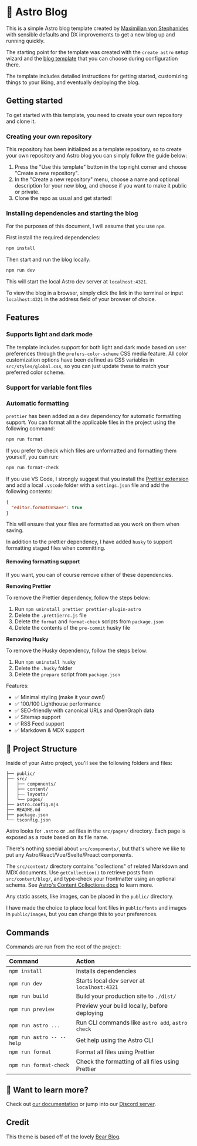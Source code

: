 # 🚀 Astro Blog

This is a simple Astro blog template created by [Maximilian von Stephanides](https://www.maximilian.no) with sensible defaults and DX improvements to get a new blog up and running quickly.

The starting point for the template was created with the `create astro` setup wizard and the [blog template](https://astro.build/themes/details/blog/) that you can choose during configuration there.

The template includes detailed instructions for getting started, customizing things to your liking, and eventually deploying the blog.

## Getting started

To get started with this template, you need to create your own repository and clone it.

### Creating your own repository

This repository has been initialized as a template repository, so to create your own repository and Astro blog you can simply follow the guide below:

1. Press the "Use this template" button in the top right corner and choose "Create a new repository".
2. In the "Create a new repository" menu, choose a name and optional description for your new blog, and choose if you want to make it public or private.
3. Clone the repo as usual and get started!

### Installing dependencies and starting the blog

For the purposes of this document, I will assume that you use `npm`.

First install the required dependencies:

```sh
npm install
```

Then start and run the blog locally:

```sh
npm run dev
```

This will start the local Astro dev server at `localhost:4321`.

To view the blog in a browser, simply click the link in the terminal or input `localhost:4321` in the address field of your browser of choice.

## Features

### Supports light and dark mode

The template includes support for both light and dark mode based on user preferences through the `prefers-color-scheme` CSS media feature. All color customization options have been defined as CSS variables in `src/styles/global.css`, so you can just update these to match your preferred color scheme.

### Support for variable font files

### Automatic formatting

`prettier` has been added as a dev dependency for automatic formatting support. You can format all the applicable files in the project using the following command:

```sh
npm run format
```

If you prefer to check which files are unformatted and formatting them yourself, you can run:

```sh
npm run format-check
```

If you use VS Code, I strongly suggest that you install the [Prettier extension](https://marketplace.visualstudio.com/items?itemName=esbenp.prettier-vscode) and add a local `.vscode` folder with a `settings.json` file and add the following contents:

```json
{
  "editor.formatOnSave": true
}
```

This will ensure that your files are formatted as you work on them when saving.

In addition to the prettier dependency, I have added `husky` to support formatting staged files when committing.

#### Removing formatting support

If you want, you can of course remove either of these dependencies.

**Removing Prettier**

To remove the Prettier dependency, follow the steps below:

1. Run `npm uninstall prettier prettier-plugin-astro`
2. Delete the `.prettierrc.js` file
3. Delete the `format` and `format-check` scripts from `package.json`
4. Delete the contents of the `pre-commit` husky file

**Removing Husky**

To remove the Husky dependency, follow the steps below:

1. Run `npm uninstall husky`
2. Delete the `.husky` folder
3. Delete the `prepare` script from `package.json`

Features:

- ✅ Minimal styling (make it your own!)
- ✅ 100/100 Lighthouse performance
- ✅ SEO-friendly with canonical URLs and OpenGraph data
- ✅ Sitemap support
- ✅ RSS Feed support
- ✅ Markdown & MDX support

## 🚀 Project Structure

Inside of your Astro project, you'll see the following folders and files:

```text
├── public/
├── src/
│   ├── components/
│   ├── content/
│   ├── layouts/
│   └── pages/
├── astro.config.mjs
├── README.md
├── package.json
└── tsconfig.json
```

Astro looks for `.astro` or `.md` files in the `src/pages/` directory. Each page is exposed as a route based on its file name.

There's nothing special about `src/components/`, but that's where we like to put any Astro/React/Vue/Svelte/Preact components.

The `src/content/` directory contains "collections" of related Markdown and MDX documents. Use `getCollection()` to retrieve posts from `src/content/blog/`, and type-check your frontmatter using an optional schema. See [Astro's Content Collections docs](https://docs.astro.build/en/guides/content-collections/) to learn more.

Any static assets, like images, can be placed in the `public/` directory.

I have made the choice to place local font files in `public/fonts` and images in `public/images`, but you can change this to your preferences.

## Commands

Commands are run from the root of the project:

| Command                   | Action                                           |
| :------------------------ | :----------------------------------------------- |
| `npm install`             | Installs dependencies                            |
| `npm run dev`             | Starts local dev server at `localhost:4321`      |
| `npm run build`           | Build your production site to `./dist/`          |
| `npm run preview`         | Preview your build locally, before deploying     |
| `npm run astro ...`       | Run CLI commands like `astro add`, `astro check` |
| `npm run astro -- --help` | Get help using the Astro CLI                     |
| `npm run format`          | Format all files using Prettier                  |
| `npm run format-check`    | Check the formatting of all files using Prettier |

## 👀 Want to learn more?

Check out [our documentation](https://docs.astro.build) or jump into our [Discord server](https://astro.build/chat).

## Credit

This theme is based off of the lovely [Bear Blog](https://github.com/HermanMartinus/bearblog/).
